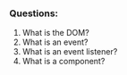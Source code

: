 ### Questions:
1. What is the DOM?
2. What is an event?
3. What is an event listener?
5. What is a component? 
